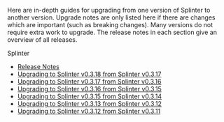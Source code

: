 Here are in-depth guides for upgrading from one version of Splinter
to another version. Upgrade notes are only listed here if there are
changes which are important (such as breaking changes). Many versions
do not require extra work to upgrade. The release notes in each
section give an overview of all releases.

Splinter

  * [Release Notes](https://github.com/Cargill/splinter/blob/master/RELEASE_NOTES.md)
  * [Upgrading to Splinter v0.3.18 from Splinter v0.3.17](splinter-v0.3.18-from-v0.3.17.md)
  * [Upgrading to Splinter v0.3.17 from Splinter v0.3.16](splinter-v0.3.17-from-v0.3.16.md)
  * [Upgrading to Splinter v0.3.16 from Splinter v0.3.15](splinter-v0.3.16-from-v0.3.15.md)
  * [Upgrading to Splinter v0.3.15 from Splinter v0.3.14](splinter-v0.3.15-from-v0.3.14.md)
  * [Upgrading to Splinter v0.3.13 from Splinter v0.3.12](splinter-v0.3.13-from-v0.3.12.md)
  * [Upgrading to Splinter v0.3.12 from Splinter v0.3.11](splinter-v0.3.12-from-v0.3.11.md)
